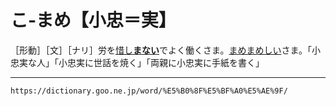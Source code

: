 # こ‐まめ【小忠＝実】

［形動］［文］［ナリ］労を[惜し**まない**](おしむ（惜しむ）)でよく働くさま。[まめまめしい](まめまめしい（忠実忠実しい）)さま。「小忠実な人」「小忠実に世話を焼く」「両親に小忠実に手紙を書く」

---
`https://dictionary.goo.ne.jp/word/%E5%B0%8F%E5%BF%A0%E5%AE%9F/`